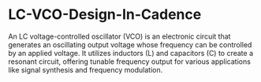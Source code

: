 # LC-VCO-Design-In-Cadence
An LC voltage-controlled oscillator (VCO) is an electronic circuit that generates an oscillating output voltage whose frequency can be controlled by an applied voltage. It utilizes inductors (L) and capacitors (C) to create a resonant circuit, offering tunable frequency output for various applications like signal synthesis and frequency modulation.
